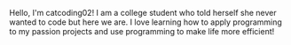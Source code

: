 Hello, I'm catcoding02! I am a college student who told herself she never wanted to code but here we are. I love learning how to apply programming to my passion projects and use programming to make life more efficient!
